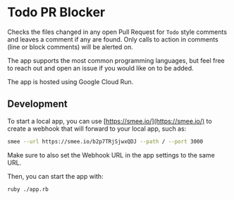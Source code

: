 # Todo PR Blocker

Checks the files changed in any open Pull Request for `Todo` style comments and leaves a comment if any are found.
Only calls to action in comments (line or block comments) will be alerted on.

The app supports the most common programming languages, but feel free to reach out and open an issue if you would like on to be added.

The app is hosted using Google Cloud Run.

## Development

To start a local app, you can use [https://smee.io/](https://smee.io/) to create a webhook that will forward to your local app, such as:

```bash
smee --url https://smee.io/b2p7TRjSjwxQDJ --path / --port 3000
```

Make sure to also set the Webhook URL in the app settings to the same URL.

Then, you can start the app with:

```bash
ruby ./app.rb
```